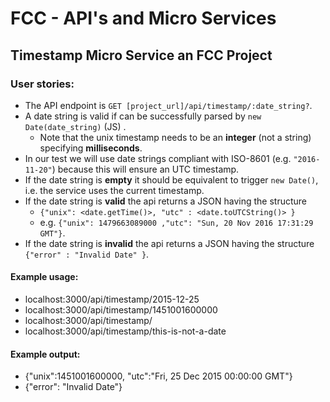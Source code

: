 # FCC - API's and Micro Services
## Timestamp Micro Service an FCC Project

### User stories:

- The API endpoint is `GET [project_url]/api/timestamp/:date_string?`.
- A date string is valid if can be successfully parsed by `new Date(date_string)` (JS) . 
   - Note that the unix timestamp needs to be an **integer** (not a string) specifying **milliseconds**. 
- In our test we will use date strings compliant with ISO-8601 (e.g. `"2016-11-20"`) because this will ensure an UTC timestamp.
- If the date string is **empty** it should be equivalent to trigger `new Date()`, i.e. the service uses the current timestamp.
- If the date string is **valid** the api returns a JSON having the structure 
   - `{"unix": <date.getTime()>, "utc" : <date.toUTCString()> }`
   - e.g. `{"unix": 1479663089000 ,"utc": "Sun, 20 Nov 2016 17:31:29 GMT"}`.
- If the date string is **invalid** the api returns a JSON having the structure `{"error" : "Invalid Date" }`.

#### Example usage:
- localhost:3000/api/timestamp/2015-12-25
- localhost:3000/api/timestamp/1451001600000
- localhost:3000/api/timestamp/
- localhost:3000/api/timestamp/this-is-not-a-date

#### Example output:
- {"unix":1451001600000, "utc":"Fri, 25 Dec 2015 00:00:00 GMT"}
- {"error": "Invalid Date"}
